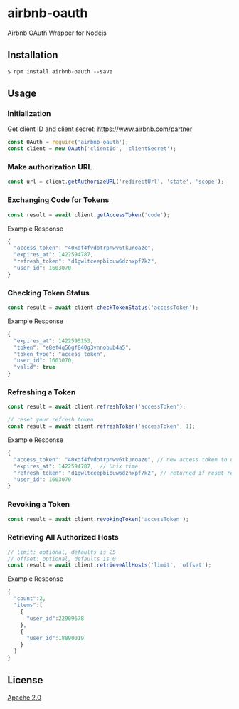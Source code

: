 # airbnb-oauth

Airbnb OAuth Wrapper for Nodejs

## Installation

```shell
$ npm install airbnb-oauth --save
```

## Usage

### Initialization

Get client ID and client secret: https://www.airbnb.com/partner

```javascript
const OAuth = require('airbnb-oauth');
const client = new OAuth('clientId', 'clientSecret');
```

### Make authorization URL

```javascript
const url = client.getAuthorizeURL('redirectUrl', 'state', 'scope');
```

### Exchanging Code for Tokens

```javascript
const result = await client.getAccessToken('code');
```

Example Response

```javascript
{
  "access_token": "40xdf4fvdotrpnwv6tkuroaze",
  "expires_at": 1422594787,
  "refresh_token": "d1gwltceepbiouw6dznxpf7k2",
  "user_id": 1603070
}
```

### Checking Token Status

```javascript
const result = await client.checkTokenStatus('accessToken');
```

Example Response

```javascript
{
  "expires_at": 1422595153,
  "token": "e8ef4q56gf840g3vnnobub4a5",
  "token_type": "access_token",
  "user_id": 1603070,
  "valid": true
}
```

### Refreshing a Token

```javascript
const result = await client.refreshToken('accessToken');

// reset your refresh token
const result = await client.refreshToken('accessToken', 1);
```

Example Response

```javascript
{
  "access_token": "40xdf4fvdotrpnwv6tkuroaze", // new access token to use in API calls for the next 24 hours
  "expires_at": 1422594787,  // Unix time
  "refresh_token": "d1gwltceepbiouw6dznxpf7k2", // returned if reset_refresh_token was set to 1
  "user_id": 1603070
}
```

### Revoking a Token

```javascript
const result = await client.revokingToken('accessToken');
```

### Retrieving All Authorized Hosts

```javascript
// limit: optional, defaults is 25
// offset: optional, defaults is 0
const result = await client.retrieveAllHosts('limit', 'offset');
```

Example Response

```javascript
{
  "count":2,
  "items":[
    {
      "user_id":22909678
    },
    {
      "user_id":18890019
    }
  ]
}
```

## License

[Apache 2.0](./LICENSE)
